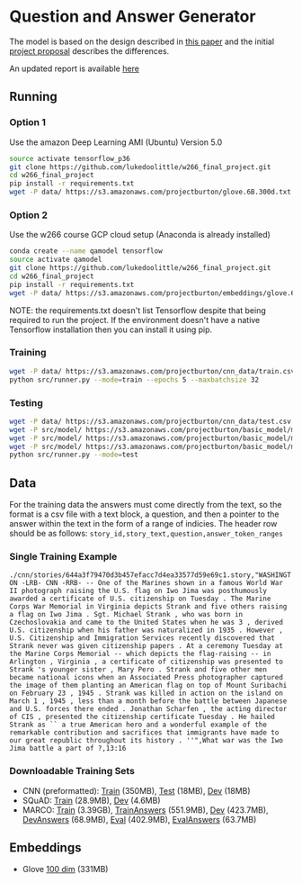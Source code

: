 # Question and Answer Generator

The model is based on the design described in [this paper](https://arxiv.org/pdf/1706.01450.pdf) and the initial [project proposal](https://docs.google.com/document/d/1VYZ7kXDQxtpvXVGGQX1S2Q7SgyMtEMuIkSm0S468Lf0/edit) describes the differences.

An updated report is available [here](https://docs.google.com/document/d/1RwLXYNd0J-qpwddoGeKAKEWJ53vJXVYvsT1X2h90Uls/edit?usp=sharing)

## Running

### Option 1

Use the amazon Deep Learning AMI (Ubuntu) Version 5.0

```bash
source activate tensorflow_p36
git clone https://github.com/lukedoolittle/w266_final_project.git
cd w266_final_project
pip install -r requirements.txt
wget -P data/ https://s3.amazonaws.com/projectburton/glove.6B.300d.txt
```

### Option 2

Use the w266 course GCP cloud setup (Anaconda is already installed)

```bash
conda create --name qamodel tensorflow
source activate qamodel
git clone https://github.com/lukedoolittle/w266_final_project.git
cd w266_final_project
pip install -r requirements.txt
wget -P data/ https://s3.amazonaws.com/projectburton/embeddings/glove.6B.300d.txt
```

NOTE: the requirements.txt doesn't list Tensorflow despite that being required to run the project. If the environment doesn't have a native Tensorflow installation then you can install it using pip.

### Training

```bash
wget -P data/ https://s3.amazonaws.com/projectburton/cnn_data/train.csv
python src/runner.py --mode=train --epochs 5 --maxbatchsize 32
```

### Testing

```bash
wget -P data/ https://s3.amazonaws.com/projectburton/cnn_data/test.csv
wget -P src/model/ https://s3.amazonaws.com/projectburton/basic_model/model-5.data-00000-of-00001
wget -P src/model/ https://s3.amazonaws.com/projectburton/basic_model/model-5.index
wget -P src/model/ https://s3.amazonaws.com/projectburton/basic_model/model-5.meta
python src/runner.py --mode=test
```

## Data

For the training data the answers must come directly from the text, so the format is a csv file with a text block, a question, and then a pointer to the answer within the text in the form of a range of indicies. The header row should be as follows: `story_id,story_text,question,answer_token_ranges`

### Single Training Example

`./cnn/stories/644a3f79470d3b457efacc7d4ea33577d59e69c1.story,"WASHINGTON -LRB- CNN -RRB- -- One of the Marines shown in a famous World War II photograph raising the U.S. flag on Iwo Jima was posthumously awarded a certificate of U.S. citizenship on Tuesday . The Marine Corps War Memorial in Virginia depicts Strank and five others raising a flag on Iwo Jima . Sgt. Michael Strank , who was born in Czechoslovakia and came to the United States when he was 3 , derived U.S. citizenship when his father was naturalized in 1935 . However , U.S. Citizenship and Immigration Services recently discovered that Strank never was given citizenship papers . At a ceremony Tuesday at the Marine Corps Memorial -- which depicts the flag-raising -- in Arlington , Virginia , a certificate of citizenship was presented to Strank 's younger sister , Mary Pero . Strank and five other men became national icons when an Associated Press photographer captured the image of them planting an American flag on top of Mount Suribachi on February 23 , 1945 . Strank was killed in action on the island on March 1 , 1945 , less than a month before the battle between Japanese and U.S. forces there ended . Jonathan Scharfen , the acting director of CIS , presented the citizenship certificate Tuesday . He hailed Strank as `` a true American hero and a wonderful example of the remarkable contribution and sacrifices that immigrants have made to our great republic throughout its history . ''",What war was the Iwo Jima battle a part of ?,13:16`

### Downloadable Training Sets

* CNN (preformatted): [Train](https://s3.amazonaws.com/projectburton/train.csv) (350MB), [Test](https://s3.amazonaws.com/projectburton/test.csv) (18MB), [Dev](https://s3.amazonaws.com/projectburton/dev.csv) (18MB)
* SQuAD: [Train](https://s3.amazonaws.com/projectburton/train-v1.1.json) (28.9MB), [Dev](https://s3.amazonaws.com/projectburton/dev-v1.1.json) (4.6MB)
* MARCO: [Train](https://s3.amazonaws.com/projectburton/marco_data/train_v2.0.json) (3.39GB), [TrainAnswers](https://s3.amazonaws.com/projectburton/train_v2.0_well_formed.json) (551.9MB), [Dev](https://s3.amazonaws.com/projectburton/dev_v2.0.json) (423.7MB), [DevAnswers](https://s3.amazonaws.com/projectburton/dev_v2.0_well_formed.json) (68.9MB), [Eval](https://s3.amazonaws.com/projectburton/eval_v2.0.json) (402.9MB), [EvalAnswers](https://s3.amazonaws.com/projectburton/evalpublicwellformed.json) (63.7MB)

## Embeddings

* Glove [100 dim](https://s3.amazonaws.com/projectburton/glove.6B.100d.txt) (331MB)